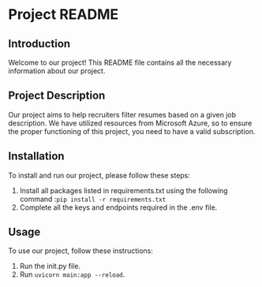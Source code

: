 # Project README

## Introduction
Welcome to our project! This README file contains all the necessary information about our project.

## Project Description
Our project aims to help recruiters filter resumes based on a given job description. We have utilized resources from Microsoft Azure, so to ensure the proper functioning of this project, you need to have a valid subscription.

## Installation
To install and run our project, please follow these steps:
1. Install all packages listed in requirements.txt using the following command :`pip install -r requirements.txt`
2. Complete all the keys and endpoints required in the .env file.

## Usage
To use our project, follow these instructions:
1. Run the init.py file.
2. Run `uvicorn main:app --reload`.


